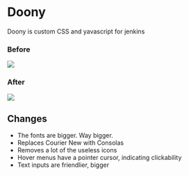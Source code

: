 # Doony

Doony is custom CSS and yavascript for jenkins

### Before

<img src="https://api.monosnap.com/image/download?id=XKLAxd0tYZWgWH0GKyWpccQny" />

### After

<img src="https://api.monosnap.com/image/download?id=1EtvFL8big82scpHHmSXQHOhS" />

## Changes

- The fonts are bigger. Way bigger.
- Replaces Courier New with Consolas
- Removes a lot of the useless icons
- Hover menus have a pointer cursor, indicating clickability
- Text inputs are friendlier, bigger
